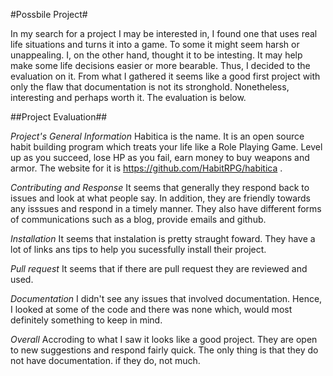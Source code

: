 #Possbile Project#

In my search for a project I may be interested in, I found one that uses real life situations and turns it into a game. 
To some it might seem harsh or unappealing. I, on the other hand, thought it to be intesting. It may help make some life
decisions easier or more bearable. Thus, I decided to the evaluation on it. From what I gathered it seems like a good first
project with only the flaw that documentation is not its stronghold. Nonetheless, interesting and perhaps worth it. The evaluation is 
below.





##Project Evaluation##

*Project's General Information*
Habitica is the name. It is an open source habit building program which treats your life like a Role Playing Game. 
Level up as you succeed, lose HP as you fail, earn money to buy weapons and armor. The website for it is 
https://github.com/HabitRPG/habitica .

*Contributing and Response*
It seems that generally they respond back to issues and look at what people say. In addition, they are friendly 
towards any isssues and respond in a timely manner. They also have different forms of communications such as a blog, provide emails
and github.

*Installation*
It seems that instalation is pretty straught foward. They have a lot of links ans tips to help you sucessfully install their project.

*Pull request*
It seems that if there are pull request they are reviewed and used. 

*Documentation*
I didn't see any issues that involved documentation. Hence, I looked at some of the code and there was none which, would
most definitely something to keep in mind.

*Overall*
Accroding to what I saw it looks like a good project. They are open to new suggestions and respond fairly quick. The only thing
is that they do not have documentation. if they do, not much.
